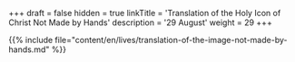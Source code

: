 +++
draft = false
hidden = true
linkTitle = 'Translation of the Holy Icon of Christ Not Made by Hands'
description = '29 August'
weight = 29
+++

{{% include file="content/en/lives/translation-of-the-image-not-made-by-hands.md" %}}

